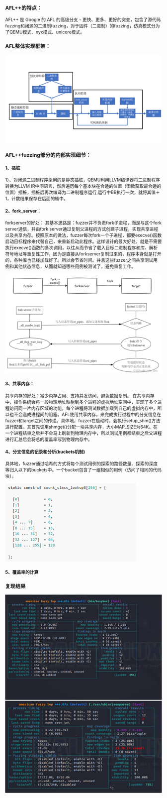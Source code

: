 ### AFL++的特点：
AFL++ 是 Google 的 AFL 的高级分支 - 更快、更多、更好的突变，包含了源代码fuzzing和闭源的二进制fuzzing，对于固件（二进制）的fuzzing，仿真模式分为了QEMU模式、nyx模式、unicore模式。

### AFL整体实现框架：
![image](https://github.com/Cyber-Security-Team/binary_function_similarity/blob/main/image/AFL%E6%B5%81%E7%A8%8B%E5%9B%BE.png)

### AFL++fuzzing部分的内部实现细节：

#### 1、插桩
1）、对闭源二进制程序采用的是静态插桩，QEMU利用LLVM编译器将二进制程序转换为LLVM IR中间语言，然后遍历每个基本块在合适的位置（函数获取最合适的位置）插桩，插桩后再次编译为二进制程序运行,运行中BB执行一次，就将其值＋1，计数结果保存在后面的桶中。

#### 2、fork_server：
forkserver的好处：
其基本思路是：fuzzer并不负责fork子进程，而是与这个fork server通信，并由fork server通过复制父进程的方式创建子进程，实现共享进程以及共享内存。按照原本的做法，fuzzer每次fork一个子进程，都要execve()函数启动目标程序来代替自己，来重新启动此程序。这样设计的最大好处，就是不需要执行execve()函数的多次调用，以往从而节省了载入目标二进制程序和库、解析符号地址等重复性工作，因为是直接从forkserver复制过来的，程序本身就是打开的，各种库也已经加载好了。所以会节省时间。并且这些fuzzer之间共享测试用例和其他状态信息，从而就知道哪些用例被测试了，避免重复工作。

![image](https://github.com/Cyber-Security-Team/binary_function_similarity/blob/main/image/fork_server_1.png)    
![image](https://github.com/Cyber-Security-Team/binary_function_similarity/blob/main/image/fork_server_2.png)

#### 3、共享内存：
共享内存的好处：减少内存占用、支持并发访问、避免数据复制。
在共享内存中，操作系统会将一段物理地址映射到多个进程的虚拟地址空间中，实现了多个进程访问同一片内存区域的功能，每个进程将测试数据加载到自己的虚拟内存中，所以也不会造成进程间的阻塞。AFL使用共享内存，来完成执行过程中的分支信息在fuzzer和target之间的传递。具体地，fuzzer在启动时，会执行setup_shm()方法进行配置。其首先调用shmget()分配一块共享内存，大小MAP_SIZE为64K。在一个进程结束之后并不会马上刷新到物理内存中，所以测试用例都结束之后父进程进行汇总后会将总的覆盖率写到物理内存中。

#### 4、分支信息的记录和分析(buckets机制)
具体地，fuzzer通过哈希的方式将每个测试用例的探索的路径数量、探索的深度等归入以下的buckets中。一个bucket包含了一组相似的用例（访问了相同的代码块）。

![image](https://github.com/Cyber-Security-Team/binary_function_similarity/blob/main/image/%E5%88%86%E6%94%AF%E4%BF%A1%E6%81%AF%E7%9A%84%E8%AE%B0%E5%BD%95.png)

#### 5、覆盖率的计算


### 复现结果
![image](https://github.com/Cyber-Security-Team/binary_function_similarity/blob/main/image/%E7%BD%91%E7%BB%9C%E6%91%84%E5%83%8F%E5%A4%B4%E5%9B%BA%E4%BB%B6.png)
![image](https://github.com/Cyber-Security-Team/binary_function_similarity/blob/main/image/RV130.png)
